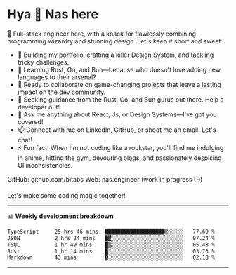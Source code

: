 # Hya 👋 Nas here

👋 Full-stack engineer here, with a knack for flawlessly combining programming wizardry and stunning design. Let's keep it short and sweet:

- 🔭 Building my portfolio, crafting a killer Design System, and tackling tricky challenges.
- 🌱 Learning Rust, Go, and Bun—because who doesn't love adding new languages to their arsenal?
- 👯 Ready to collaborate on game-changing projects that leave a lasting impact on the dev community.
- 🤔 Seeking guidance from the Rust, Go, and Bun gurus out there. Help a developer out!
- 💬 Ask me anything about React, Js, or Design Systems—I've got you covered!
- 📫 Connect with me on LinkedIn, GitHub, or shoot me an email. Let's chat!
- ⚡ Fun fact: When I'm not coding like a rockstar, you'll find me indulging in anime, hitting the gym, devouring blogs, and passionately despising UI inconsistencies.

GitHub: github.com/bitabs
Web: nas.engineer (work in progress 🕒)

Let's make some coding magic together!

-------
📊 **Weekly development breakdown**
<!--START_SECTION:waka-->

```txt
TypeScript     25 hrs 46 mins  ███████████████████▒░░░░░   77.69 %
JSON           2 hrs 24 mins   █▓░░░░░░░░░░░░░░░░░░░░░░░   07.24 %
TSQL           1 hr 49 mins    █▒░░░░░░░░░░░░░░░░░░░░░░░   05.48 %
Rust           1 hr 14 mins    █░░░░░░░░░░░░░░░░░░░░░░░░   03.73 %
Markdown       43 mins         ▓░░░░░░░░░░░░░░░░░░░░░░░░   02.18 %
```

<!--END_SECTION:waka-->
-------
